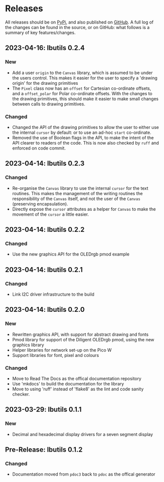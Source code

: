 # Releases

All releases should be on [PyPi](https://pypi.org/project/lbutils-mp/), and also published on [GitHub](https://github.com/dlove24/lbutils). A full log of the changes can be found in the source, or on GitHub: what follows is a summary of key features/changes.

## 2023-04-16: lbutils 0.2.4

### New

* Add a user `origin` to the `Canvas` library, which is assumed to be under the users control. This
makes it easier for the user to specify a 'drawing origin' for the drawing primitives
* The `Pixel` class now has an `offset` for Cartesian co-ordinate offsets, and a `offset_polar` for Polar
co-ordinate offsets. With the changes to the drawing primitives, this should make it easier to make
small changes between calls to drawing primitives.

### Changed

* Changed the API of the drawing primitives to allow the user to either use the internal `cursor` by default: or to use an ad-hoc `start` co-ordinate.
* Removed the use of Boolean flags in the API, to make the intent of the API clearer to readers of the code. 
This is now also checked by `ruff` and enforced on code commit.

## 2023-04-14: lbutils 0.2.3

### Changed

* Re-organise the `Canvas` library to use the internal `cursor` for the text routines. This makes the
management of the writing routines the responsibility of the `Canvas` itself, and not the user
of the `Canvas` (preserving encapsulation).
* Directly expose the `cursor` attributes as a helper for `Canvas` to make the movement of the
`cursor` a little easier.

## 2023-04-14: lbutils 0.2.2

### Changed

* Use the new graphics API for the OLEDrgb pmod example

## 2023-04-14: lbutils 0.2.1

### Changed

* Link I2C driver infrastructure to the build

## 2023-04-14: lbutils 0.2.0

### New

* Rewritten graphics API, with support for abstract drawing and fonts
* Pmod library for support of the Diligent OLEDrgb pmod, using the new graphics library
* Helper libraries for network set-up on the Pico W
* Support libraries for font, pixel and colours

### Changed

* Move to Read The Docs as the offical documentation repository
* Use 'mkdocs' to build the documentation for the library
* Move to using 'ruff' instead of 'flake8' as the lint and code sanity checker.

## 2023-03-29: lbutils 0.1.1

### New

- Decimal and hexadecimal display drivers for a seven segment display

## Pre-Release: lbutils 0.1.2

### Changed

- Documentation moved from `pdoc3` back to `pdoc` as the offical generator
